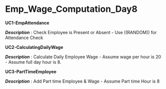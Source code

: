# Emp_Wage_Computation_Day8

**UC1-EmpAttendance**

**_Description_** : Check Employee is Present or Absent - Use ((RANDOM)) for Attendance Check

**UC2-CalculatingDailyWage**

**_Description_** : Calculate Daily Employee Wage - Assume wage per hour is 20 - Assume full day hour is 8.

**UC3-PartTimeEmployee**

**_Description_** : Add Part time Employee & Wage - Assume Part time Hour is 8